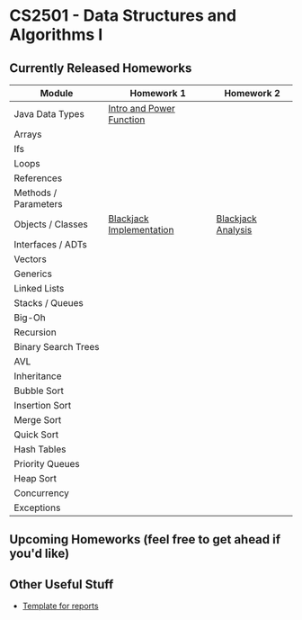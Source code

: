 CS2501 - Data Structures and Algorithms I
===============================

<a name="introduction"></a>Currently Released Homeworks
--------------------------------------- 

| Module | Homework 1 | Homework 2 |
|-----------------|-----------|-----------|
| Java Data Types | <a href="JavaDataTypes/power.pdf">Intro and Power Function</a> | |
| Arrays | | |
| Ifs | | |
| Loops | | |
| References | | |
| Methods / Parameters | | |
| Objects / Classes | <a href="ObjectsAndClasses/blackjack.pdf">Blackjack Implementation</a> | <a href="ObjectsAndClasses/blackjackAnalysis.pdf">Blackjack Analysis</a> |
| Interfaces / ADTs | | |
| Vectors | | |
| Generics | | |
| Linked Lists | | |
| Stacks / Queues | | |
| Big-Oh | | |
| Recursion | | |
| Binary Search Trees | | |
| AVL | | |
| Inheritance | | |
| Bubble Sort | | |
| Insertion Sort | | |
| Merge Sort | | |
| Quick Sort | | |
| Hash Tables | | |
| Priority Queues | | |
| Heap Sort | | |
| Concurrency | | |
| Exceptions | | |


<a name="other"></a>Upcoming Homeworks (feel free to get ahead if you'd like)
---------------------------------------




<a name="other"></a>Other Useful Stuff
---------------------------------------

- [Template for reports](./WordPaperTemplate.zip) 
